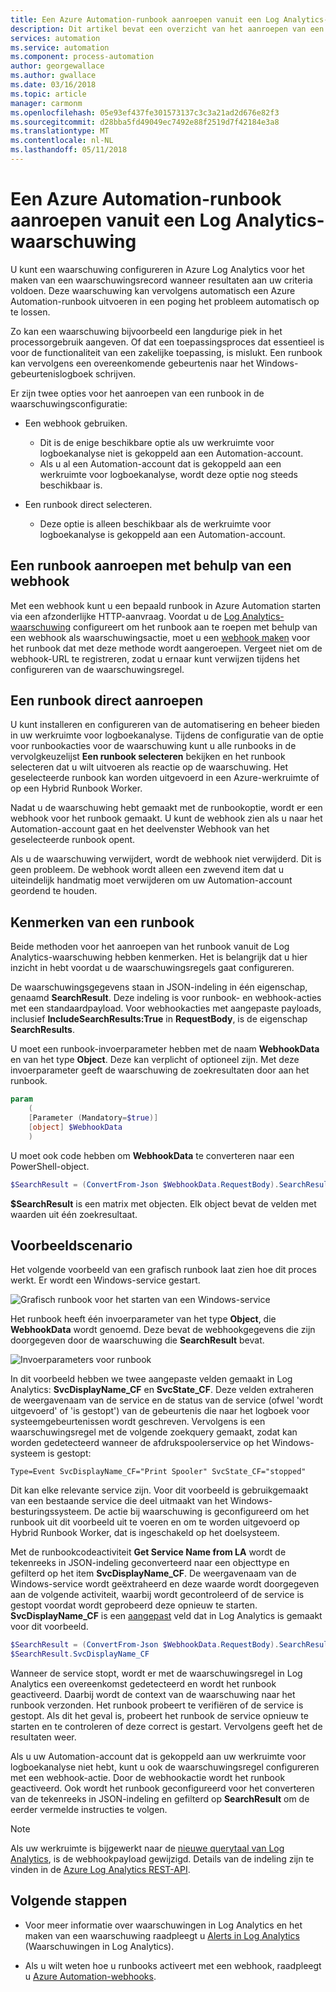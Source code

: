 ```yaml
---
title: Een Azure Automation-runbook aanroepen vanuit een Log Analytics-waarschuwing
description: Dit artikel bevat een overzicht van het aanroepen van een Automation-runbook vanuit een waarschuwing logboekanalyse in Azure.
services: automation
ms.service: automation
ms.component: process-automation
author: georgewallace
ms.author: gwallace
ms.date: 03/16/2018
ms.topic: article
manager: carmonm
ms.openlocfilehash: 05e93ef437fe301573137c3c3a21ad2d676e82f3
ms.sourcegitcommit: d28bba5fd49049ec7492e88f2519d7f42184e3a8
ms.translationtype: MT
ms.contentlocale: nl-NL
ms.lasthandoff: 05/11/2018
---
```

# <a name="call-an-azure-automation-runbook-from-a-log-analytics-alert"></a>Een Azure Automation-runbook aanroepen vanuit een Log Analytics-waarschuwing

U kunt een waarschuwing configureren in Azure Log Analytics voor het maken van een waarschuwingsrecord wanneer resultaten aan uw criteria voldoen. Deze waarschuwing kan vervolgens automatisch een Azure Automation-runbook uitvoeren in een poging het probleem automatisch op te lossen. 

Zo kan een waarschuwing bijvoorbeeld een langdurige piek in het processorgebruik aangeven. Of dat een toepassingsproces dat essentieel is voor de functionaliteit van een zakelijke toepassing, is mislukt. Een runbook kan vervolgens een overeenkomende gebeurtenis naar het Windows-gebeurtenislogboek schrijven.  

Er zijn twee opties voor het aanroepen van een runbook in de waarschuwingsconfiguratie:

* Een webhook gebruiken.
   * Dit is de enige beschikbare optie als uw werkruimte voor logboekanalyse niet is gekoppeld aan een Automation-account.
   * Als u al een Automation-account dat is gekoppeld aan een werkruimte voor logboekanalyse, wordt deze optie nog steeds beschikbaar is.  

* Een runbook direct selecteren.
   * Deze optie is alleen beschikbaar als de werkruimte voor logboekanalyse is gekoppeld aan een Automation-account.

## <a name="calling-a-runbook-by-using-a-webhook"></a>Een runbook aanroepen met behulp van een webhook

Met een webhook kunt u een bepaald runbook in Azure Automation starten via een afzonderlijke HTTP-aanvraag. Voordat u de [Log Analytics-waarschuwing](../log-analytics/log-analytics-alerts.md#alert-rules) configureert om het runbook aan te roepen met behulp van een webhook als waarschuwingsactie, moet u een [webhook maken](automation-webhooks.md#creating-a-webhook) voor het runbook dat met deze methode wordt aangeroepen. Vergeet niet om de webhook-URL te registreren, zodat u ernaar kunt verwijzen tijdens het configureren van de waarschuwingsregel.   

## <a name="calling-a-runbook-directly"></a>Een runbook direct aanroepen

U kunt installeren en configureren van de automatisering en beheer bieden in uw werkruimte voor logboekanalyse. Tijdens de configuratie van de optie voor runbookacties voor de waarschuwing kunt u alle runbooks in de vervolgkeuzelijst **Een runbook selecteren** bekijken en het runbook selecteren dat u wilt uitvoeren als reactie op de waarschuwing. Het geselecteerde runbook kan worden uitgevoerd in een Azure-werkruimte of op een Hybrid Runbook Worker. 

Nadat u de waarschuwing hebt gemaakt met de runbookoptie, wordt er een webhook voor het runbook gemaakt. U kunt de webhook zien als u naar het Automation-account gaat en het deelvenster Webhook van het geselecteerde runbook opent. 

Als u de waarschuwing verwijdert, wordt de webhook niet verwijderd. Dit is geen probleem. De webhook wordt alleen een zwevend item dat u uiteindelijk handmatig moet verwijderen om uw Automation-account geordend te houden.  

## <a name="characteristics-of-a-runbook"></a>Kenmerken van een runbook

Beide methoden voor het aanroepen van het runbook vanuit de Log Analytics-waarschuwing hebben kenmerken. Het is belangrijk dat u hier inzicht in hebt voordat u de waarschuwingsregels gaat configureren. 

De waarschuwingsgegevens staan in JSON-indeling in één eigenschap, genaamd **SearchResult**. Deze indeling is voor runbook- en webhook-acties met een standaardpayload. Voor webhookacties met aangepaste payloads, inclusief **IncludeSearchResults:True** in **RequestBody**, is de eigenschap **SearchResults**.

U moet een runbook-invoerparameter hebben met de naam **WebhookData** en van het type **Object**. Deze kan verplicht of optioneel zijn. Met deze invoerparameter geeft de waarschuwing de zoekresultaten door aan het runbook.

```powershell
param  
    (  
    [Parameter (Mandatory=$true)]  
    [object] $WebhookData  
    )
```
U moet ook code hebben om **WebhookData** te converteren naar een PowerShell-object.

```powershell
$SearchResult = (ConvertFrom-Json $WebhookData.RequestBody).SearchResult.value
```

**$SearchResult** is een matrix met objecten. Elk object bevat de velden met waarden uit één zoekresultaat.


## <a name="example-walkthrough"></a>Voorbeeldscenario

Het volgende voorbeeld van een grafisch runbook laat zien hoe dit proces werkt. Er wordt een Windows-service gestart.

![Grafisch runbook voor het starten van een Windows-service](media/automation-invoke-runbook-from-omsla-alert/automation-runbook-restartservice.png)

Het runbook heeft één invoerparameter van het type **Object**, die **WebhookData** wordt genoemd. Deze bevat de webhookgegevens die zijn doorgegeven door de waarschuwing die **SearchResult** bevat.

![Invoerparameters voor runbook](media/automation-invoke-runbook-from-omsla-alert/automation-runbook-restartservice-inputparameter.png)

In dit voorbeeld hebben we twee aangepaste velden gemaakt in Log Analytics: **SvcDisplayName_CF** en **SvcState_CF**. Deze velden extraheren de weergavenaam van de service en de status van de service (ofwel 'wordt uitgevoerd' of 'is gestopt') van de gebeurtenis die naar het logboek voor systeemgebeurtenissen wordt geschreven. Vervolgens is een waarschuwingsregel met de volgende zoekquery gemaakt, zodat kan worden gedetecteerd wanneer de afdrukspoolerservice op het Windows-systeem is gestopt:

`Type=Event SvcDisplayName_CF="Print Spooler" SvcState_CF="stopped"` 

Dit kan elke relevante service zijn. Voor dit voorbeeld is gebruikgemaakt van een bestaande service die deel uitmaakt van het Windows-besturingssysteem. De actie bij waarschuwing is geconfigureerd om het runbook uit dit voorbeeld uit te voeren en om te worden uitgevoerd op Hybrid Runbook Worker, dat is ingeschakeld op het doelsysteem.   

Met de runbookcodeactiviteit **Get Service Name from LA** wordt de tekenreeks in JSON-indeling geconverteerd naar een objecttype en gefilterd op het item **SvcDisplayName_CF**. De weergavenaam van de Windows-service wordt geëxtraheerd en deze waarde wordt doorgegeven aan de volgende activiteit, waarbij wordt gecontroleerd of de service is gestopt voordat wordt geprobeerd deze opnieuw te starten. **SvcDisplayName_CF** is een [aangepast](../log-analytics/log-analytics-custom-fields.md) veld dat in Log Analytics is gemaakt voor dit voorbeeld.

```powershell
$SearchResult = (ConvertFrom-Json $WebhookData.RequestBody).SearchResult.value
$SearchResult.SvcDisplayName_CF  
```

Wanneer de service stopt, wordt er met de waarschuwingsregel in Log Analytics een overeenkomst gedetecteerd en wordt het runbook geactiveerd. Daarbij wordt de context van de waarschuwing naar het runbook verzonden. Het runbook probeert te verifiëren of de service is gestopt. Als dit het geval is, probeert het runbook de service opnieuw te starten en te controleren of deze correct is gestart. Vervolgens geeft het de resultaten weer.     

Als u uw Automation-account dat is gekoppeld aan uw werkruimte voor logboekanalyse niet hebt, kunt u ook de waarschuwingsregel configureren met een webhook-actie. Door de webhookactie wordt het runbook geactiveerd. Ook wordt het runbook geconfigureerd voor het converteren van de tekenreeks in JSON-indeling en gefilterd op **SearchResult** om de eerder vermelde instructies te volgen.    

>[!NOTE]
> Als uw werkruimte is bijgewerkt naar de [nieuwe querytaal van Log Analytics](../log-analytics/log-analytics-log-search-upgrade.md), is de webhookpayload gewijzigd. Details van de indeling zijn te vinden in de [Azure Log Analytics REST-API](https://aka.ms/loganalyticsapiresponse).

## <a name="next-steps"></a>Volgende stappen

* Voor meer informatie over waarschuwingen in Log Analytics en het maken van een waarschuwing raadpleegt u [Alerts in Log Analytics](../log-analytics/log-analytics-alerts.md) (Waarschuwingen in Log Analytics).

* Als u wilt weten hoe u runbooks activeert met een webhook, raadpleegt u [Azure Automation-webhooks](automation-webhooks.md).
